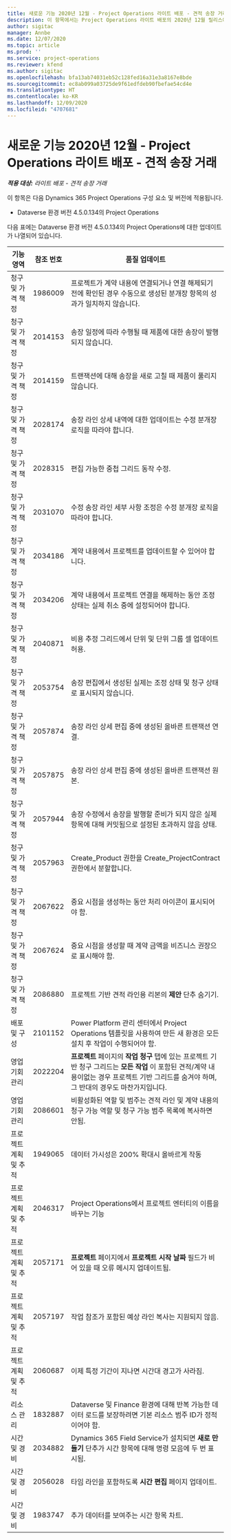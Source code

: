 ```yaml
---
title: 새로운 기능 2020년 12월 - Project Operations 라이트 배포 - 견적 송장 거래
description: 이 항목에서는 Project Operations 라이트 배포의 2020년 12월 릴리스에서 사용 가능한 품질 업데이트에 대한 정보를 제공합니다.
author: sigitac
manager: Annbe
ms.date: 12/07/2020
ms.topic: article
ms.prod: ''
ms.service: project-operations
ms.reviewer: kfend
ms.author: sigitac
ms.openlocfilehash: bfa13ab74031eb52c128fed16a31e3a8167e8bde
ms.sourcegitcommit: ec8ab099a03725de9f61edfdeb90fbefae54cd4e
ms.translationtype: HT
ms.contentlocale: ko-KR
ms.lasthandoff: 12/09/2020
ms.locfileid: "4707681"
---
```

# <a name="whats-new-december-2020---project-operations-lite-deployment---deal-to-proforma-invoicing"></a>새로운 기능 2020년 12월 - Project Operations 라이트 배포 - 견적 송장 거래

_**적용 대상:** 라이트 배포 - 견적 송장 거래_

이 항목은 다음 Dynamics 365 Project Operations 구성 요소 및 버전에 적용됩니다.

  - Dataverse 환경 버전 4.5.0.134의 Project Operations 

다음 표에는 Dataverse 환경 버전 4.5.0.134의 Project Operations에 대한 업데이트가 나열되어 있습니다.

| **기능 영역** | **참조 번호** | **품질 업데이트** |
| --- | --- | --- |
| 청구 및 가격 책정 | 1986009 | 프로젝트가 계약 내용에 연결되거나 연결 해제되기 전에 확인된 경우 수동으로 생성된 분개장 항목의 성과가 일치하지 않습니다. |
| 청구 및 가격 책정 | 2014153 | 송장 일정에 따라 수행될 때 제품에 대한 송장이 발행되지 않습니다. |
| 청구 및 가격 책정 | 2014159 | 트랜잭션에 대해 송장을 새로 고칠 때 제품이 풀리지 않습니다. |
| 청구 및 가격 책정 | 2028174 | 송장 라인 상세 내역에 대한 업데이트는 수정 분개장 로직을 따라야 합니다. |
| 청구 및 가격 책정 | 2028315 | 편집 가능한 중첩 그리드 동작 수정. |
| 청구 및 가격 책정 | 2031070 | 수정 송장 라인 세부 사항 조정은 수정 분개장 로직을 따라야 합니다. |
| 청구 및 가격 책정 | 2034186 | 계약 내용에서 프로젝트를 업데이트할 수 있어야 합니다. |
| 청구 및 가격 책정 | 2034206 | 계약 내용에서 프로젝트 연결을 해제하는 동안 조정 상태는 실제 취소 중에 설정되어야 합니다. |
| 청구 및 가격 책정 | 2040871 | 비용 추정 그리드에서 단위 및 단위 그룹 셀 업데이트 허용. |
| 청구 및 가격 책정 | 2053754 | 송장 편집에서 생성된 실제는 조정 상태 및 청구 상태로 표시되지 않습니다. |
| 청구 및 가격 책정 | 2057874 | 송장 라인 상세 편집 중에 생성된 올바른 트랜잭션 연결. |
| 청구 및 가격 책정 | 2057875 | 송장 라인 상세 편집 중에 생성된 올바른 트랜잭션 원본. |
| 청구 및 가격 책정 | 2057944 | 송장 수정에서 송장을 발행할 준비가 되지 않은 실제 항목에 대해 커밋됨으로 설정된 초과하지 않음 상태. |
| 청구 및 가격 책정 | 2057963 | Create\_Product 권한을 Create\_ProjectContract 권한에서 분할합니다. |
| 청구 및 가격 책정 | 2067622 | 중요 시점을 생성하는 동안 처리 아이콘이 표시되어야 함. |
| 청구 및 가격 책정 | 2067624 | 중요 시점을 생성할 때 계약 금액을 비즈니스 권장으로 표시해야 함. |
| 청구 및 가격 책정 | 2086880 | 프로젝트 기반 견적 라인용 리본의 **제안** 단추 숨기기. |
| 배포 및 구성 | 2101152 | Power Platform 관리 센터에서 Project Operations 템플릿을 사용하여 만든 새 환경은 모든 설치 후 작업이 수행되어야 함. |
|  영업 기회 관리 | 2022204 | **프로젝트** 페이지의 **작업 청구** 탭에 있는 프로젝트 기반 청구 그리드는 **모든 작업** 이 포함된 견적/계약 내용이없는 경우 프로젝트 기반 그리드를 숨겨야 하며, 그 반대의 경우도 마찬가지입니다. |
|  영업 기회 관리 | 2086601 | 비활성화된 역할 및 범주는 견적 라인 및 계약 내용의 청구 가능 역할 및 청구 가능 범주 목록에 복사하면 안됨. |
| 프로젝트 계획 및 추적 | 1949065 | 데이터 가시성은 200% 확대시 올바르게 작동 |
| 프로젝트 계획 및 추적 | 2046317 | Project Operations에서 프로젝트 엔터티의 이름을 바꾸는 기능 |
| 프로젝트 계획 및 추적 | 2057171 | **프로젝트** 페이지에서 **프로젝트 시작 날짜** 필드가 비어 있을 때 오류 메시지 업데이트됨. |
| 프로젝트 계획 및 추적 | 2057197 | 작업 참조가 포함된 예상 라인 복사는 지원되지 않음. |
| 프로젝트 계획 및 추적 | 2060687 | 이제 특정 기간이 지나면 시간대 경고가 사라짐. |
| 리소스 관리 | 1832887 | Dataverse 및 Finance 환경에 대해 반복 가능한 데이터 로드를 보장하려면 기본 리소스 범주 ID가 정적이어야 함. |
| 시간 및 경비 | 2034882 | Dynamics 365 Field Service가 설치되면 **새로 만들기** 단추가 시간 항목에 대해 명령 모음에 두 번 표시됨. |
| 시간 및 경비 | 2056028 | 타임 라인을 포함하도록 **시간 편집** 페이지 업데이트. |
| 시간 및 경비 | 1983747 | 추가 데이터를 보여주는 시간 항목 차트. |
